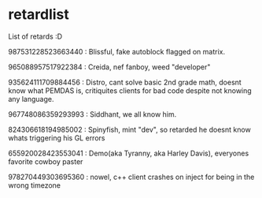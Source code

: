 # retardlist
List of retards :D

987531228523663440 : Blissful, fake autoblock flagged on matrix.

965088957517922384 : Creida, nef fanboy, weed "developer"

935624111709884456 : Distro, cant solve basic 2nd grade math, doesnt know what PEMDAS is, critiquites clients for bad code despite not knowing any language.

967748086359293993 : Siddhant, we all know him.

824306618194985002 : Spinyfish, mint "dev", so retarded he doesnt know whats triggering his GL errors

655920028423553041 : Demo(aka Tyranny, aka Harley Davis), everyones favorite cowboy paster

978270449303695360 : nowel, c++ client crashes on inject for being in the wrong timezone

